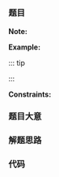 # []()

### 题目


**Note:**


**Example:**

::: tip



:::

**Constraints:**



### 题目大意


### 解题思路


### 代码

```javascript

```
